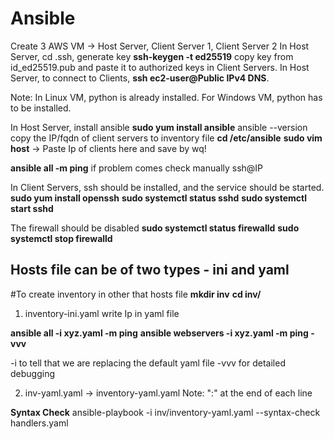 # Ansible

Create 3 AWS VM -> Host Server, Client Server 1, Client Server 2
In Host Server, cd .ssh, generate key **ssh-keygen -t ed25519**  copy key from id_ed25519.pub and  paste it to authorized keys in Client Servers.
In Host Server, to connect to Clients, **ssh ec2-user@Public IPv4 DNS**.

Note: In Linux VM, python is already installed. For Windows VM, python has to be installed.

In Host Server, install ansible **sudo yum install ansible**
ansible --version
copy the IP/fqdn of client servers to inventory file
**cd /etc/ansible**
**sudo vim host** -> Paste Ip of clients here and save by wq!

**ansible all -m ping**  if problem comes check manually ssh@IP

In Client Servers, ssh should be installed, and the service should be started.
**sudo yum install openssh**
**sudo systemctl status sshd**
**sudo systemctl start sshd**

The firewall should be disabled
**sudo systemctl status firewalld**
**sudo systemctl stop firewalld**


## Hosts file can be of two types - ini and yaml
#To create inventory in other that hosts file
**mkdir inv**
**cd inv/**
 1. inventory-ini.yaml
 write Ip in yaml file

**ansible all -i xyz.yaml -m ping**
**ansible webservers -i xyz.yaml -m ping -vvv**

-i to tell that we are replacing the default yaml file
-vvv for detailed debugging

2. inv-yaml.yaml -> inventory-yaml.yaml
   Note: ":" at the end of each line

**Syntax Check**
   ansible-playbook -i inv/inventory-yaml.yaml --syntax-check handlers.yaml 

